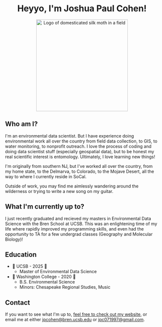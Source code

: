 <h1 align="center">Heyyo, I'm Joshua Paul Cohen!</h1>

<p align="center">
  <img src="https://github.com/user-attachments/assets/15c57290-65bb-4867-a5ba-04b88944eece" alt="Logo of domesticated silk moth in a field" width="300">
</p>

## Who am I?
I'm an environmental data scientist. But I have experience doing environmental work all over the country from field data collection, to GIS, to water monitoring, to nonprofit outreach. I love the process of coding and doing data scientist stuff (especially geospatial data), but to be honest my real scientific interest is entomology. Ultimately, I love learning new things!

I'm originally from southern NJ, but I've worked all over the country, from my home state, to the Delmarva, to Colorado, to the Mojave Desert, all the way to where I currently reside in SoCal.

Outside of work, you may find me aimlessly wandering around the wilderness or trying to write a new song on my guitar.

## What I'm currently up to?
I just recently graduated and recieved my masters in Environmental Data Science with the Bren School at UCSB. This was an enlightening time of my life where rapidly improved my programming skills, and even had the opportunity to TA for a few undergrad classes (Geography and Molecular Biology)! 

## Education
* 🌴 UCSB - 2025 🌴
  + Master of Environmental Data Science
* 🦀 Washington College - 2020 🦀
  + B.S. Environmental Science
  + Minors: Chesapeake Regional Studies, Music

## Contact
If you want to see what I'm up to, [feel free to check out my website](https://silkiemoth.github.io/), or email me at either jpcohen@bren.ucsb.edu or jpc071997@gmail.com.

<!---
- # 👋 Hi, I’m @silkieMoth
- 👀 I’m interested in environmental data science, and if i'm lucky, entomology.
- 🌱 I’m currently in grad school for enviro data sci.
- 📫 How to reach me: email: jpc071997@gmail.com
- 😄 Pronouns: he/him
- ⚡ Fun fact: beetles account for 25% of all species on earth.



silkieMoth/silkieMoth is a ✨ special ✨ repository because its `README.md` (this file) appears on your GitHub profile.
You can click the Preview link to take a look at your changes.
--->
